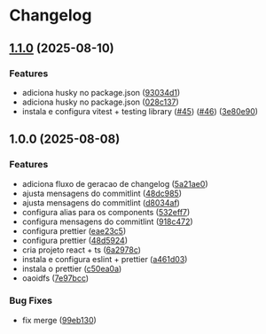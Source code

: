 # Changelog

## [1.1.0](https://github.com/mgomesdev/curriculum-builder/compare/v1.0.0...v1.1.0) (2025-08-10)


### Features

* adiciona husky no package.json ([93034d1](https://github.com/mgomesdev/curriculum-builder/commit/93034d191ea4e16ba2c3c41cfd688e27615b01e8))
* adiciona husky no package.json ([028c137](https://github.com/mgomesdev/curriculum-builder/commit/028c13739345a34b5b3476fab8762845bab1919b))
* instala e configura vitest + testing library ([#45](https://github.com/mgomesdev/curriculum-builder/issues/45)) ([#46](https://github.com/mgomesdev/curriculum-builder/issues/46)) ([3e80e90](https://github.com/mgomesdev/curriculum-builder/commit/3e80e90ca7881e8a68ad1c6fe9965ae5152e3801))

## 1.0.0 (2025-08-08)


### Features

* adiciona fluxo de geracao de changelog ([5a21ae0](https://github.com/mgomesdev/curriculum-builder/commit/5a21ae0951b5671fcd1d2fa046db18b54854a113))
* ajusta mensagens do commitlint ([48dc985](https://github.com/mgomesdev/curriculum-builder/commit/48dc985d522c200d630732f31ac225f2d8998b6f))
* ajusta mensagens do commitlint ([d8034af](https://github.com/mgomesdev/curriculum-builder/commit/d8034af60301c33f3f894636bfc885a6040bb844))
* configura alias para os components ([532eff7](https://github.com/mgomesdev/curriculum-builder/commit/532eff75e9d3c323b9d6b6ebb5f269261cbe40c8))
* configura mensagens do commitlint ([918c472](https://github.com/mgomesdev/curriculum-builder/commit/918c472fe6b83750c0649aec4b6b2f9bcf757332))
* configura prettier ([eae23c5](https://github.com/mgomesdev/curriculum-builder/commit/eae23c5330a1190b05c92a91bcef05917448a109))
* configura prettier ([48d5924](https://github.com/mgomesdev/curriculum-builder/commit/48d59244b6a2ac884485e309817b8d06f21eb697))
* cria projeto react + ts ([6a2978c](https://github.com/mgomesdev/curriculum-builder/commit/6a2978cc372b4f07c8eb98eb4328e9c1edce795b))
* instala e configura eslint + prettier ([a461d03](https://github.com/mgomesdev/curriculum-builder/commit/a461d038b163bd13dd9738dc87da5f1ef07bed9f))
* instala o prettier ([c50ea0a](https://github.com/mgomesdev/curriculum-builder/commit/c50ea0ac006341c833955e6d3110b1edf93ec7bf))
* oaoidfs ([7e97bcc](https://github.com/mgomesdev/curriculum-builder/commit/7e97bcc582655c639ba2ee8dd187710f16b1718b))


### Bug Fixes

* fix merge ([99eb130](https://github.com/mgomesdev/curriculum-builder/commit/99eb13004fa109be721bf2190f95dfc479b658ae))
